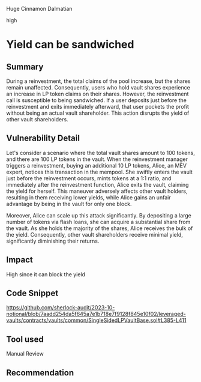 Huge Cinnamon Dalmatian

high

# Yield can be sandwiched

## Summary
During a reinvestment, the total claims of the pool increase, but the shares remain unaffected. Consequently, users who hold vault shares experience an increase in LP token claims on their shares. However, the reinvestment call is susceptible to being sandwiched. If a user deposits just before the reinvestment and exits immediately afterward, that user pockets the profit without being an actual vault shareholder. This action disrupts the yield of other vault shareholders.
## Vulnerability Detail
Let's consider a scenario where the total vault shares amount to 100 tokens, and there are 100 LP tokens in the vault. When the reinvestment manager triggers a reinvestment, buying an additional 10 LP tokens, Alice, an MEV expert, notices this transaction in the mempool. She swiftly enters the vault just before the reinvestment occurs, mints tokens at a 1:1 ratio, and immediately after the reinvestment function, Alice exits the vault, claiming the yield for herself. This maneuver adversely affects other vault holders, resulting in them receiving lower yields, while Alice gains an unfair advantage by being in the vault for only one block.

Moreover, Alice can scale up this attack significantly. By depositing a large number of tokens via flash loans, she can acquire a substantial share from the vault. As she holds the majority of the shares, Alice receives the bulk of the yield. Consequently, other vault shareholders receive minimal yield, significantly diminishing their returns.
## Impact
High since it can block the yield
## Code Snippet
https://github.com/sherlock-audit/2023-10-notional/blob/7aadd254da5f645a7e1b718e7f9128f845e10f02/leveraged-vaults/contracts/vaults/common/SingleSidedLPVaultBase.sol#L385-L411
## Tool used

Manual Review

## Recommendation
